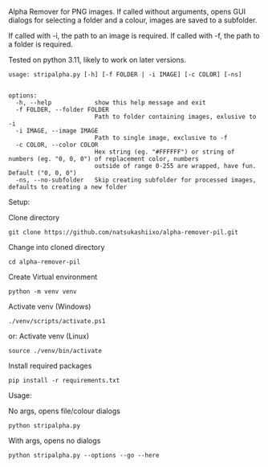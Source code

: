 Alpha Remover for PNG images. If called without arguments, opens GUI dialogs for selecting a folder and a colour, images are saved to a subfolder. 

If called with -i, the path to an image is required. 
If called with -f, the path to a folder is required.

Tested on python 3.11, likely to work on later versions.

```
usage: stripalpha.py [-h] [-f FOLDER | -i IMAGE] [-c COLOR] [-ns]


options:
  -h, --help            show this help message and exit
  -f FOLDER, --folder FOLDER
                        Path to folder containing images, exlusive to -i
  -i IMAGE, --image IMAGE
                        Path to single image, exclusive to -f
  -c COLOR, --color COLOR
                        Hex string (eg. "#FFFFFF") or string of numbers (eg. "0, 0, 0") of replacement color, numbers
                        outside of range 0-255 are wrapped, have fun. Default ("0, 0, 0")
  -ns, --no-subfolder   Skip creating subfolder for processed images, defaults to creating a new folder
  ```

  Setup:
 
 Clone directory
  ```
  git clone https://github.com/natsukashiixo/alpha-remover-pil.git
  ```
 Change into cloned directory
  ```
  cd alpha-remover-pil
  ```
 Create Virtual environment
  ```
  python -m venv venv
  ```
 Activate venv (Windows)
  ```
  ./venv/scripts/activate.ps1
  ```

  or: Activate venv (Linux)
  ```
  source ./venv/bin/activate
  ``` 

 Install required packages
  ```
  pip install -r requirements.txt
  ```

  Usage:

  No args, opens file/colour dialogs
  ```
  python stripalpha.py
  ```

  With args, opens no dialogs
  ```
  python stripalpha.py --options --go --here
  ```